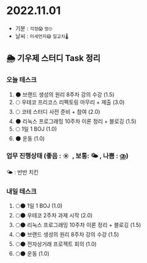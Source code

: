 # 2022.11.01

- 기분 : `걱정😱` `멍🙄`
- 날씨 : `미세먼지😷` `일교차🌡️`

## 🌦️ 기우제 스터디 Task 정리

### 오늘 테스크

1. 🌑 브랜드 생성의 원리 8주차 강의 수강 (1.5)
2. 🌕 우테코 프리코스 리펙토링 마무리 + 제출 (3.0)
3. 🌕 코테 스터디 사전 준비 + 참여 (2.0)
4. 🌑 리눅스 프로그래밍 10주차 이론 정리 + 블로깅 (1.5)
5. 🌕 1일 1 BOJ (1.0)
6. 🌑 운동 (1.0)

### 업무 진행상태 (좋음 : ☀  , 보통: 🌤 , 나쁨 : ⛈)

🌤 : 반반 치킨

### 내일 테스크

1. 🌕🌑 1일 1 BOJ (1.0)
2. 🌕🌑 우테코 2주차 과제 시작 (2.0)
3. 🌕🌑 리눅스 프로그래밍 10주차 이론 정리 + 블로깅 (1.5)
4. 🌕🌑 브랜드 생성의 원리 8주차 강의 수강 (1.5)
5. 🌕🌑 전자상거래 프로젝트 회의 (1.0)
6. 🌕🌑 운동 (1.0)
